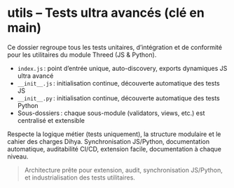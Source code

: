 # utils – Tests ultra avancés (clé en main)

Ce dossier regroupe tous les tests unitaires, d’intégration et de conformité pour les utilitaires du module Threed (JS & Python).

- `index.js` : point d’entrée unique, auto-discovery, exports dynamiques JS ultra avancé
- `__init__.js` : initialisation continue, découverte automatique des tests JS
- `__init__.py` : initialisation continue, découverte automatique des tests Python
- Sous-dossiers : chaque sous-module (validators, views, etc.) est centralisé et extensible

Respecte la logique métier (tests uniquement), la structure modulaire et le cahier des charges Dihya.
Synchronisation JS/Python, documentation automatique, auditabilité CI/CD, extension facile, documentation à chaque niveau.

> Architecture prête pour extension, audit, synchronisation JS/Python, et industrialisation des tests utilitaires.
